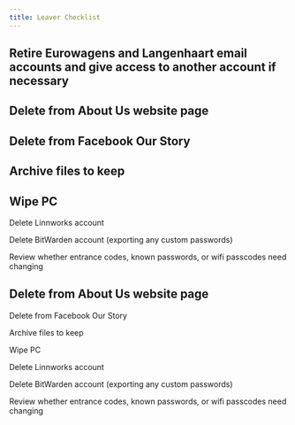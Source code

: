 ```yaml
---
title: Leaver Checklist
---
```


## Retire Eurowagens and Langenhaart email accounts and give access to another account if necessary
## Delete from About Us website page
## Delete from Facebook Our Story
## Archive files to keep
## Wipe PC 

Delete Linnworks account 

Delete BitWarden account (exporting any custom passwords) 

Review whether entrance codes, known passwords, or wifi passcodes need changing
## Delete from About Us website page 

Delete from Facebook Our Story 

Archive files to keep 

Wipe PC 

Delete Linnworks account 

Delete BitWarden account (exporting any custom passwords) 

Review whether entrance codes, known passwords, or wifi passcodes need changing 